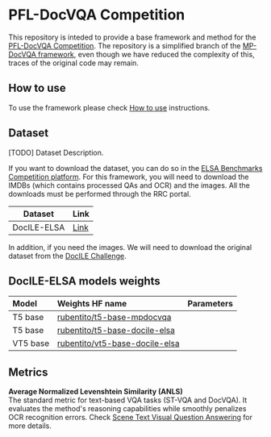 # PFL-DocVQA Competition

This repository is inteded to provide a base framework and method for the [PFL-DocVQA Competition](http://158.109.8.94/?ch=2&com=introduction). 
The repository is a simplified branch of the [MP-DocVQA framework](https://github.com/rubenpt91/MP-DocVQA-Framework), even though we have reduced the complexity of this, traces of the original code may remain.


## How to use
To use the framework please check [How to use](framework_documentation/how_to_use.md#how-to-use) instructions.


## Dataset

[TODO] Dataset Description.

If you want to download the dataset, you can do so in the [ELSA Benchmarks Competition platform](http://158.109.8.94/?ch=2&com=introduction). For this framework, you will need to download the IMDBs (which contains processed QAs and OCR) and the images. All the downloads must be performed through the RRC portal.

| Dataset 		   | Link	                                                                          |
|--------------|--------------------------------------------------------------------------------|
| DocILE-ELSA | [Link](https://cvcuab-my.sharepoint.com/:u:/g/personal/rperez_cvc_uab_cat/EZEYu8DpG2FJhnh9LD0PPpUBmpaWP67QrGwYJJ4jo88cQQ?e=XPOmDC) |

In addition, if you need the images. We will need to download the original dataset from the [DocILE Challenge](https://rrc.cvc.uab.es/?ch=26downloads).

## DocILE-ELSA models weights

| Model 		   | Weights HF name								                                                                   | Parameters 	|
|:-----------|:------------------------------------------------------------------------------------------|:-------------:|
| T5 base			 | [rubentito/t5-base-mpdocvqa](https://huggingface.co/rubentito/t5-base-mpdocvqa)		 |  			| 
| T5 base			 | [rubentito/t5-base-docile-elsa](https://huggingface.co/rubentito/t5-base-docile-elsa)		   |  			| 
| VT5 base			| [rubentito/vt5-base-docile-elsa](https://huggingface.co/rubentito/vt5-base-docile-elsa)		 |  			| 

## Metrics

**Average Normalized Levenshtein Similarity (ANLS)** <br>
The standard metric for text-based VQA tasks (ST-VQA and DocVQA). It evaluates the method's reasoning capabilities while smoothly penalizes OCR recognition errors.
Check [Scene Text Visual Question Answering](https://arxiv.org/abs/1905.13648) for more details.
